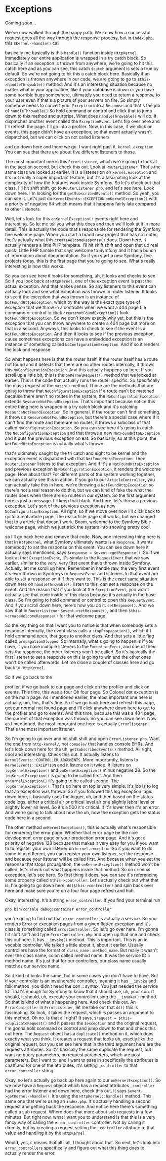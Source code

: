 # Exceptions

Coming soon...

We've now walked through the happy path. We know how a successful request goes all
the way through the response process, but in `index.php`, this `$kernel->handle()` call

basically me basically is this `handle()` function inside `HttpKernel`. Immediately
our entire application is wrapped in a try catch block. So basically if an exception
is thrown from anywhere, we're going to hit this catch here and as you can see, this
catch `$catch` argument is sets a true by default. So we're not going to hit this a
catch block here. Basically if an exception is thrown anywhere in our code, we are
going to go to `$this->handleThrowable()` method. And it's an interesting
situation because no matter what in your application, like if your database is down
or you have some horrible bugs somewhere, ultimately you need to return a response to
your user even if that's a picture of your servers on fire. So simply somehow needs
to convert your `Exception` into a `Response` and that's the job of `handleThrowable()`
So hold command or control and click that to jump down to this method and
surprise. What does `handleThrowable()` will do. It dispatches another event called the
`ExceptionEvent`. Let's flip over here and I'll refresh the page. I'll go into a
profiler. Now, in this case, if we click on events, this page didn't have an
exception, so that event actually wasn't dispatched, but we can click on not called
listeners

and go down here and there we go. I want right past it, `kernel.exception`. You
can see that there are about five different listeners to those.

The most important one is this `ErrorListener`, which we're going to look at in the
section second, but check this out. Look at `RouterListener`. That's the same class we
looked at earlier. It is a listener on on `kernel.exception` and it's not really a
super important feature, but it's a fascinating look at the complexity of how the
features work inside Symfony. So let's check out that class. I'll hit shift shift, go
to `RouterListener.php`, and let's see here. Look down here. I'm looking for the
`getSubscribedEvents()` method. So yeah, you can see it. Let's just do 
`KernelEvents::EXCEPTION` `onKernelException()` with a priority of negative 64 which means that it
happens fairly late compared to other listeners.

Well, let's look for this `onKernelException()` events right here and interesting. So
let me tell you what this does and then we'll look at it in more detail. This is
actually the code that's responsible for rendering the Symfony five welcome page.
When you start a brand new project that has no routes, that's actually what this
`createWelcomeResponse()` does. Down here, it actually renders a little PHP template.
I'll hit shift shift and open that up real quick. Little PHP tumble that says welcome
to Symfony and it has a bunch of information about documentation. So if you start a
new Symfony, five projects today, this is the first page that you're going to see.
What's really interesting is how this works.

So you can see here it looks for something, uh, it looks and checks to see. So if you
look back at `HttpKernel`, one of the exception event is past the actual
exception. And that makes sense. So any listeners to this event can actually look and
see what exception was thrown in router listener. It looks to see if the exception
that was thrown is an instance of `NotFoundHttpException`, which by the way is the
exact type type of exception that we throw in a controller when we want a 404
page file command or control to click `createnotFoundException()` look 
`NotFoundHttpException`. So we don't know exactly why yet, but this is the exception that you
can throw anywhere to create a 404 page but more on that in a second.
Anyways, this looks to check to see if the event is a `NotFoundHttpException`.
And then it looks to see if the previous exception, cause sometimes exceptions can
have a embedded exception is an instance of something called 
`NoConfigurationException`. And if so it renders the lock and response.

So what happens here is that the router itself, if the router itself has a route not
found and it detects that there are no other routes internally, it throws this
`NoConfigurationException`. And this actually happens up here. If you scroll up a little
bit, this is the `onKernelRequest()` method that we looked at earlier. This is the
code that actually runs the router specific. So specifically the mass request of the
`match()` method. Those are the methods that are going to throw that `NoConfigurationException`
If a route can't be matched because there aren't no routes in the system,
the `NoConfigurationException` extends `ResourceNotFoundException`.
That's important because notice this entire thing here is wrapped in a try catch
block and it's catching `ResourceNotFoundException`. So in general, if the router
can't find something, it throws a `ResourceNotFoundException`, but there's a
special case where if it can't find the route and there are no routes, it throws a
subclass of that called `NoConfigurationException`. So you can see here it's going to
catch the `NoConfigurationException` and that throws a new `NotFoundHttpException`
and it puts the previous exception on eat. So basically, so at this point, the
`NotFoundHttpException` is actually what's thrown

that's ultimately caught by the tri catch and eight to be kernel and the exception
event is dispatched with that `NotFoundHttpException`. Then `RouterListener` listens
to that exception. And if it's a `NotFoundHttpException` and previous exception is 
`NoConfigurationException`, it renders the welcome page. How about that? For different parts of
the system working together, we can actually see this in action. If you go to our
`ArticleController`, you can actually fake this in here, we're throwing a `NotFoundHttpException`
so there's not a real reason to do this, but we can kind of fake the what
the router does when there are no routes in our system. So the first argument here is
just a message. I'll keep that blank. And here, let's throw a previous exception.
Let's sort of the previous exception as new `NoConfigurationException`. All right, so
if we move over now I'll click back to go to a real article page. The real article
page still works, but we changed that to a article that doesn't work. Boom, welcome
to the Symfony Bible welcome page, which we just trick the system into showing pretty
cool.

so I'll go back here and remove that code. Now, one interesting thing here is that in
`HttpKernel`, what Symfony ultimately wants is a `Response`. It wants somebody to set the
response on this event. You can see down here it actually says mentioned, says
`$response = $event->getResponse()`. So if we look at that `ExceptionEvent`, it's
similar to the `RequestEvent` that we saw earlier, similar to the very, very first
event that's thrown inside Symfony. Actually, let me scroll up here. Remember in
handle raw, the very first event it's ever thrown in Symfonys or `RequestEvent` and
listeners to that event are able to set a response on it if they want to. This is the
exact same situation down here on `handleThrowable()` listen to this, can set a
response on the event. And the reason that if you look at the `ExceptionEvent`, you
won't actually see that code inside of this class because it's actually in the base
class. So I'm going to hold command or control to open this `RequestEvent`. And if you
scroll down here, here's how you do it. `setResponse()`. And we saw that in 
`RouterListener` `$event->setResponse()`, and then `$this->createWelcomeResponse()` for that
welcome page.

So the key thing on that I want you to notice is that when somebody sets a response
internally, the event class calls a `stopPropagation()`, which if I hold command open,
that goes to another class. And that sets a little flag called `propagationStopped`.
So internally, what's going to happen is if you have, if you have multiple listeners
to the `ExceptionEvent`, and one of them sets the response, the other listeners won't
be called. So it's basically the first listener to set a response on this is going to
win and the other ones won't be called afterwards. Let me close a couple of classes
here and go back to `HttpKernel`.

So if we go back to the

profiler, if we go back to our page and click on the profiler and click on events.
This time, this was a four Oh four page. So Colonel dot exception is on the main
page. As I mentioned earlier, the most important one here is actually, um, this,
that's fine. So if we go back here and refresh this page, get our normal not found
page and I'll click anywhere down here to get to the profiler and go to events. And
this time, because this was a 404 page, the current of that exception was thrown. So
you can see down here. Now as I mentioned, the most important one here is actually
`Errorlistener`. That's the most important listener.

So I'm going to go over and hit shift shift and open `ErrorListener.php`. Want the
one from `http-kernel/`, not `console/` that handles console EHRs. And let's look down here
for the uh, `getSubscribedEvents()` method. All right, cool and interesting. Check this
out. It actually listens to `KernelEvents::CONTROLLER_ARGUMENTS`. More importantly, listens to
`KernelEvents::EXCEPTION` and it listens on it twice. It listens on `logKernelException()`
and `onKernelException()` minus negative 28. So the `logKernelException()` is going to be
called first. And then `onKernelException()` it's going to be called second. The 
`logKernelException()`. That's up here on top is very simple. It's job is to log that an
exception was thrown. So if you followed this log exception logic down here, it
basically uses the logger, uh, and then based on the status code logs, either a
critical air or critical level air or a slightly labral level or slightly lower air
level. So it's a 500 it's critical. If it's lower then it's an error. And we're going
to talk about how the uh, how the exception gets the status code here in a second.

The other method `onKernelException()`, this is actually what's responsible for
rendering the error page. Whether that error page be the nice development error page or
your production error page. And it's got a priority of negative 128 because that
makes it very easy for you if you want to to register your own listener on `kernel.exception`
So if you want to do something different, you can register your
own listener, set the response and because your listener will be called first. And
because when you set the response that stops propagation, the `onKernelException()`
method won't be called, let's check out what happens inside that method. So on
criminal exception, let's see here. So first thing it does, you can see it's
referencing some property called `$this->controller`. Let's actually check out what that
is. I'm going to go down here, `dd($this->controller)` and spin back over here and
make sure you're on a four four page refresh and huh.

Okay, interesting. It's a string `error_controller`. If you find your terminal run 

```terminal
php bin/console debug:container error_controller
```

you're going to find out that `error_controller`
is actually a service. So your renders Error or exception pages from a given flatten
exception and it's class is something called `ErrorController`. So let's go over here.
I'm gonna hit shift shift and type `ErrorController.php` and open up that one and
check this out here. It has `__invoke()` method. This is important. This is
an in vocable controller. We talked a little about it, about it earlier. Usually
controllers have the format of `class_name::method_name`. But really it
wasn't ever the class name, colon called method name. It was the service ID ::
 method name. It's just that for our controllers, our class name usually matches
our service name.

So it kind of looks the same, but in some cases you don't have to have. But if your
controller is an invulnerable controller, meaning it has `__invoke` and folk
method, you didn't need the con :: syntax. You just needed the service ID.
That's enough for Symfony to know that it should use, uh, your con. It should, it
should, uh, execute your controller using the `__invoke()` method. So that is
kind of what's happening here. And check this out. An `ErrorController` in `ErrorListener`,
let me take out that `dd()` this is fascinating. So look, it takes the request, which is
passes an argument to this method. Oh no. Is that all right? It says, 
`$request = $this->duplicateRequest()` and it passes the `$exception` and the original request, I'm
gonna hold command or control and jump down to that and check this out here. The
`Request` object has a `duplicate()` method on it, which does exactly what you think. It
creates a request that looks uh, exactly like the original request, but you can see
here that in the third argument here are the requests attributes. So it's basically
the same duplicate the request, but I want no query parameters, no request
parameters, which are post parameters. But I want to, and I want to pass in
specifically the attributes is chaff and for one of the attributes, it's
setting `_controller` to that `error_controller` string.

Okay, so let's actually go back up here again to our `onKernelException()`. So we now have
a `Request` object which has a request attributes `_controller` had the error listener
and down here, check this out. It says `$event->getKernel->handle()`. It's using the
`HttpKernel::handle()` method. This same one that we're using an `index.php`.
It's actually handling a second request and getting back the response. And notice
here there's something called a sub request. Where does that more about sub requests
in a few minutes. But right now, what I want you to understand is that this is a very
fancy way of calling the `error_controller` controller. Not by calling it directly, but
by creating a request setting the `_controller` attribute to that value and handling it
by the `HttpKernel`

Would, yes, it means that all I all, I thought about that. So next, let's look into
`error_controllers` specifically and figure out what this thing does to actually render
the error.

